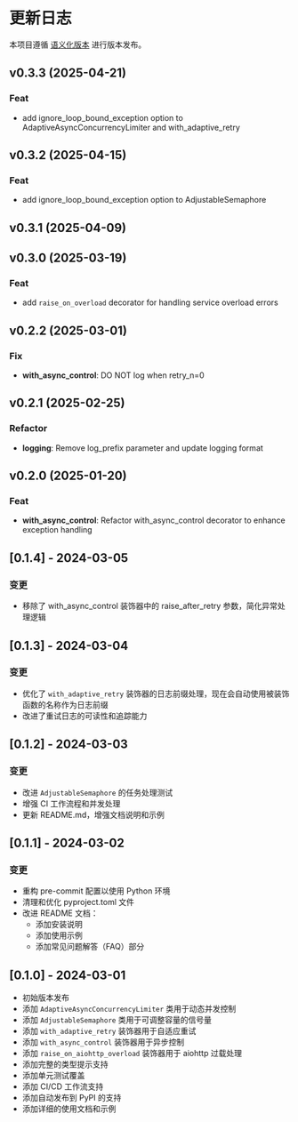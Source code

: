 # 更新日志

本项目遵循 [语义化版本](https://semver.org/lang/zh-CN/) 进行版本发布。

## v0.3.3 (2025-04-21)

### Feat

- add ignore_loop_bound_exception option to AdaptiveAsyncConcurrencyLimiter and with_adaptive_retry

## v0.3.2 (2025-04-15)

### Feat

- add ignore_loop_bound_exception option to AdjustableSemaphore

## v0.3.1 (2025-04-09)

## v0.3.0 (2025-03-19)

### Feat

- add `raise_on_overload` decorator for handling service overload errors

## v0.2.2 (2025-03-01)

### Fix

- **with_async_control**: DO NOT log when retry_n=0

## v0.2.1 (2025-02-25)

### Refactor

- **logging**: Remove log_prefix parameter and update logging format

## v0.2.0 (2025-01-20)

### Feat

- **with_async_control**: Refactor with_async_control decorator to enhance exception handling


## [0.1.4] - 2024-03-05

### 变更
- 移除了 with_async_control 装饰器中的 raise_after_retry 参数，简化异常处理逻辑

## [0.1.3] - 2024-03-04

### 变更
- 优化了 `with_adaptive_retry` 装饰器的日志前缀处理，现在会自动使用被装饰函数的名称作为日志前缀
- 改进了重试日志的可读性和追踪能力

## [0.1.2] - 2024-03-03

### 变更
- 改进 `AdjustableSemaphore` 的任务处理测试
- 增强 CI 工作流程和并发处理
- 更新 README.md，增强文档说明和示例

## [0.1.1] - 2024-03-02

### 变更
- 重构 pre-commit 配置以使用 Python 环境
- 清理和优化 pyproject.toml 文件
- 改进 README 文档：
  - 添加安装说明
  - 添加使用示例
  - 添加常见问题解答（FAQ）部分

## [0.1.0] - 2024-03-01
- 初始版本发布
- 添加 `AdaptiveAsyncConcurrencyLimiter` 类用于动态并发控制
- 添加 `AdjustableSemaphore` 类用于可调整容量的信号量
- 添加 `with_adaptive_retry` 装饰器用于自适应重试
- 添加 `with_async_control` 装饰器用于异步控制
- 添加 `raise_on_aiohttp_overload` 装饰器用于 aiohttp 过载处理
- 添加完整的类型提示支持
- 添加单元测试覆盖
- 添加 CI/CD 工作流支持
- 添加自动发布到 PyPI 的支持
- 添加详细的使用文档和示例
